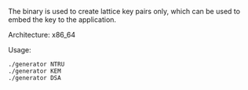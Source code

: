 The binary is used to create lattice key pairs only, which can be used to embed the key to the application.

Architecture: x86_64

Usage:
```
./generator NTRU
./generator KEM
./generator DSA
```
